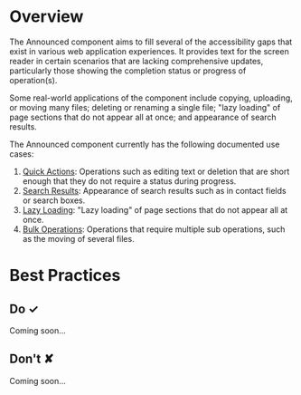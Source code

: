 # Overview
The Announced component aims to fill several of the accessibility gaps that exist in various web application experiences.
It provides text for the screen reader in certain scenarios that are lacking comprehensive updates, particularly those showing
the completion status or progress of operation(s).

Some real-world applications of the component include copying, uploading, or moving many files; deleting or renaming a single file;
&quot;lazy loading&quot; of page sections that do not appear all at once; and appearance of search results.

The Announced component currently has the following documented use cases:

1. [Quick Actions](#&#x2F;controls&#x2F;web&#x2F;announced&#x2F;quickactions): Operations such as editing text or deletion that are short enough that they do not require a status during progress.
2. [Search Results](#&#x2F;controls&#x2F;web&#x2F;announced&#x2F;searchresults): Appearance of search results such as in contact fields or search boxes.
3. [Lazy Loading](#&#x2F;controls&#x2F;web&#x2F;announced&#x2F;lazyloading): &quot;Lazy loading&quot; of page sections that do not appear all at once.
4. [Bulk Operations](#&#x2F;controls&#x2F;web&#x2F;announced&#x2F;bulkoperations): Operations that require multiple sub operations, such as the moving of several files.



# Best Practices

## Do &#10003;
Coming soon...

## Don't &#10008;
Coming soon...
